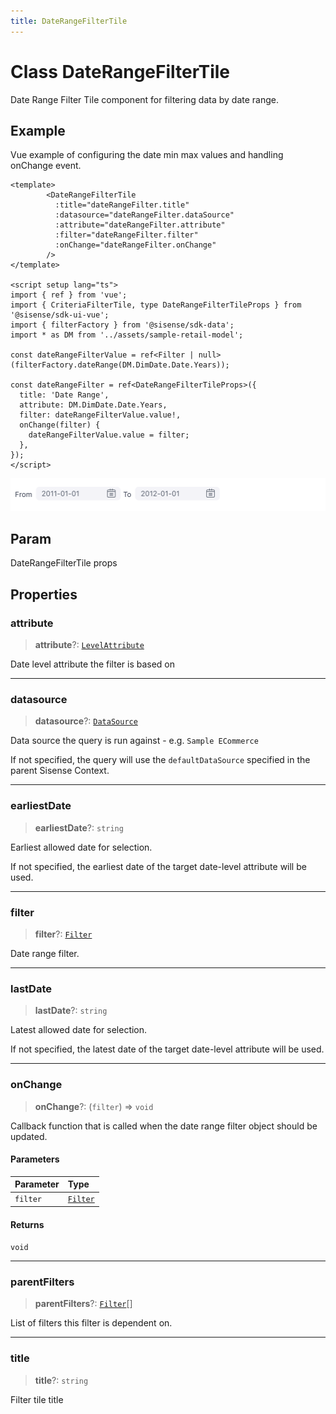 ```yaml
---
title: DateRangeFilterTile
---
```


# Class DateRangeFilterTile

Date Range Filter Tile component for filtering data by date range.

## Example

Vue example of configuring the date min max values and handling onChange event.
```vue
<template>
        <DateRangeFilterTile
          :title="dateRangeFilter.title"
          :datasource="dateRangeFilter.dataSource"
          :attribute="dateRangeFilter.attribute"
          :filter="dateRangeFilter.filter"
          :onChange="dateRangeFilter.onChange"
        />
</template>

<script setup lang="ts">
import { ref } from 'vue';
import { CriteriaFilterTile, type DateRangeFilterTileProps } from '@sisense/sdk-ui-vue';
import { filterFactory } from '@sisense/sdk-data';
import * as DM from '../assets/sample-retail-model';

const dateRangeFilterValue = ref<Filter | null>(filterFactory.dateRange(DM.DimDate.Date.Years));

const dateRangeFilter = ref<DateRangeFilterTileProps>({
  title: 'Date Range',
  attribute: DM.DimDate.Date.Years,
  filter: dateRangeFilterValue.value!,
  onChange(filter) {
    dateRangeFilterValue.value = filter;
  },
});
</script>
```
<img src="../../../img/vue-date-range-filter-tile-example.png" width="800px" />

## Param

DateRangeFilterTile props

## Properties

### attribute

> **attribute**?: [`LevelAttribute`](../../sdk-data/interfaces/interface.LevelAttribute.md)

Date level attribute the filter is based on

***

### datasource

> **datasource**?: [`DataSource`](../../sdk-data/type-aliases/type-alias.DataSource.md)

Data source the query is run against - e.g. `Sample ECommerce`

If not specified, the query will use the `defaultDataSource` specified in the parent Sisense Context.

***

### earliestDate

> **earliestDate**?: `string`

Earliest allowed date for selection.

If not specified, the earliest date of the target date-level attribute will be used.

***

### filter

> **filter**?: [`Filter`](../../sdk-data/interfaces/interface.Filter.md)

Date range filter.

***

### lastDate

> **lastDate**?: `string`

Latest allowed date for selection.

If not specified, the latest date of the target date-level attribute will be used.

***

### onChange

> **onChange**?: (`filter`) => `void`

Callback function that is called when the date range filter object should be updated.

#### Parameters

| Parameter | Type |
| :------ | :------ |
| `filter` | [`Filter`](../../sdk-data/interfaces/interface.Filter.md) |

#### Returns

`void`

***

### parentFilters

> **parentFilters**?: [`Filter`](../../sdk-data/interfaces/interface.Filter.md)[]

List of filters this filter is dependent on.

***

### title

> **title**?: `string`

Filter tile title
